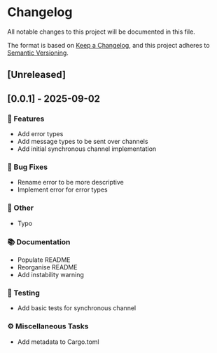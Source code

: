 # Changelog

All notable changes to this project will be documented in this file.

The format is based on [Keep a Changelog](https://keepachangelog.com/en/1.0.0/),
and this project adheres to [Semantic Versioning](https://semver.org/spec/v2.0.0.html).

## [Unreleased]
## [0.0.1] - 2025-09-02

### 🚀 Features

- Add error types
- Add message types to be sent over channels
- Add initial synchronous channel implementation

### 🐛 Bug Fixes

- Rename error to be more descriptive
- Implement error for error types

### 💼 Other

- Typo

### 📚 Documentation

- Populate README
- Reorganise README
- Add instability warning

### 🧪 Testing

- Add basic tests for synchronous channel

### ⚙️ Miscellaneous Tasks

- Add metadata to Cargo.toml
